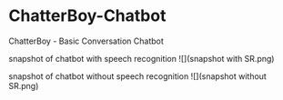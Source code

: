 # ChatterBoy-Chatbot
ChatterBoy - Basic Conversation Chatbot

snapshot of chatbot with speech recognition
![](snapshot with SR.png)

snapshot of chatbot without speech recognition
![](snapshot without SR.png)

